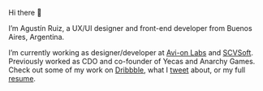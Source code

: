 Hi there 👋 

I’m Agustín Ruiz, a UX/UI designer and front-end developer from Buenos Aires, Argentina.

I’m currently working as designer/developer at [Avi-on Labs](https://avi-on.com/) and [SCVSoft](https://scvsoft.com/). Previously worked as CDO and co-founder of Yecas and Anarchy Games. Check out some of my work on [Dribbble](https://dribbble.com/aguscruiz), what I [tweet](twitter.com/aguscruiz) about, or my full [resume](https://www.linkedin.com/in/aguscruiz/).
